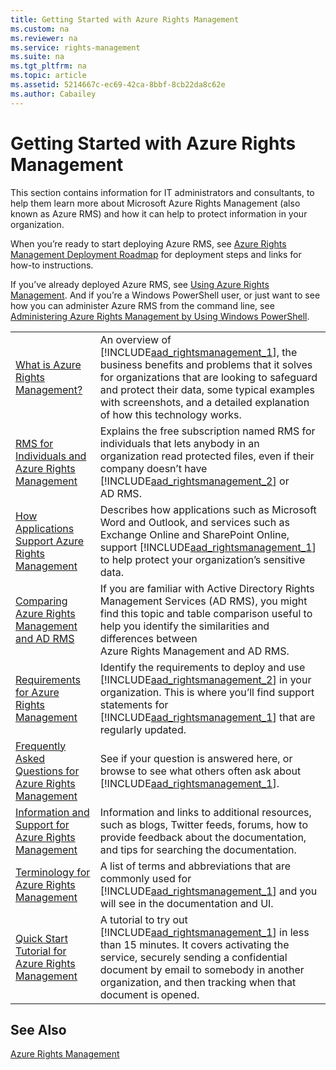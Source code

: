 ```yaml
---
title: Getting Started with Azure Rights Management
ms.custom: na
ms.reviewer: na
ms.service: rights-management
ms.suite: na
ms.tgt_pltfrm: na
ms.topic: article
ms.assetid: 5214667c-ec69-42ca-8bbf-8cb22da8c62e
ms.author: Cabailey
---
```

# Getting Started with Azure Rights Management
This section contains information for IT administrators and consultants, to help them learn more about Microsoft Azure Rights Management (also known as Azure RMS) and how it can help to protect information in your organization.

When you’re ready to start deploying Azure RMS, see [Azure Rights Management Deployment Roadmap](../Topic/Azure_Rights_Management_Deployment_Roadmap.md) for deployment steps and links for how-to instructions.

If you’ve already deployed Azure RMS, see [Using Azure Rights Management](../Topic/Using_Azure_Rights_Management.md). And if you’re a Windows PowerShell user, or just want to see how you can administer Azure RMS from the command line, see [Administering Azure Rights Management by Using Windows PowerShell](../Topic/Administering_Azure_Rights_Management_by_Using_Windows_PowerShell.md).

|||
|-|-|
|[What is Azure Rights Management?](../Topic/What_is_Azure_Rights_Management_.md)|An overview of [!INCLUDE[aad_rightsmanagement_1](../Token/aad_rightsmanagement_1_md.md)], the business benefits and problems that it solves for organizations that are looking to safeguard and protect their data, some typical examples with screenshots, and a detailed explanation of how this technology works.|
|[RMS for Individuals and Azure Rights Management](../Topic/RMS_for_Individuals_and_Azure_Rights_Management.md)|Explains the free subscription named RMS for individuals that lets anybody in an organization read protected files, even if their company doesn’t have [!INCLUDE[aad_rightsmanagement_2](../Token/aad_rightsmanagement_2_md.md)] or AD RMS.|
|[How Applications Support Azure Rights Management](../Topic/How_Applications_Support_Azure_Rights_Management.md)|Describes how applications such as Microsoft Word and Outlook, and services such as Exchange Online and SharePoint Online, support [!INCLUDE[aad_rightsmanagement_1](../Token/aad_rightsmanagement_1_md.md)] to help protect your organization’s sensitive data.|
|[Comparing Azure Rights Management and AD RMS](../Topic/Comparing_Azure_Rights_Management_and_AD_RMS.md)|If you are familiar with Active Directory Rights Management Services (AD RMS), you might find this topic and table comparison useful to help you identify the similarities and differences between Azure Rights Management and AD RMS.|
|[Requirements for Azure Rights Management](../Topic/Requirements_for_Azure_Rights_Management.md)|Identify the requirements to deploy and use [!INCLUDE[aad_rightsmanagement_2](../Token/aad_rightsmanagement_2_md.md)] in your organization. This is where you’ll find support statements for [!INCLUDE[aad_rightsmanagement_1](../Token/aad_rightsmanagement_1_md.md)] that are regularly updated.|
|[Frequently Asked Questions for Azure Rights Management](../Topic/Frequently_Asked_Questions_for_Azure_Rights_Management.md)|See if your question is answered here, or browse to see what others often ask about [!INCLUDE[aad_rightsmanagement_1](../Token/aad_rightsmanagement_1_md.md)].|
|[Information and Support for Azure Rights Management](../Topic/Information_and_Support_for_Azure_Rights_Management.md)|Information and links to additional resources, such as blogs, Twitter feeds, forums, how to provide feedback about the documentation, and tips for searching the documentation.|
|[Terminology for Azure Rights Management](../Topic/Terminology_for_Azure_Rights_Management.md)|A list of terms and abbreviations that are commonly used for [!INCLUDE[aad_rightsmanagement_1](../Token/aad_rightsmanagement_1_md.md)] and you will see in the documentation and UI.|
|[Quick Start Tutorial for Azure Rights Management](../Topic/Quick_Start_Tutorial_for_Azure_Rights_Management.md)|A tutorial to try out [!INCLUDE[aad_rightsmanagement_1](../Token/aad_rightsmanagement_1_md.md)] in less than 15 minutes. It covers activating the service, securely sending a confidential document by email to somebody in another organization, and then tracking when that document is opened.|

## See Also
[Azure Rights Management](../Topic/Azure_Rights_Management.md)

